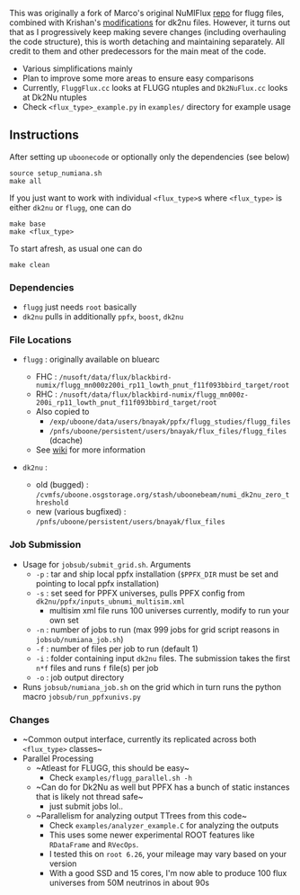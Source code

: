 This was originally a fork of Marco's original NuMIFlux [repo](https://github.com/marcodeltutto/NuMIFlux) for flugg files, combined with Krishan's [modifications](https://github.com/kvjmistry/NuMIFlux) for dk2nu files. However, it turns out that as I progressively keep making severe changes (including overhauling the code structure), this is worth detaching and maintaining separately. All credit to them and other predecessors for the main meat of the code.

- Various simplifications mainly
- Plan to improve some more areas to ensure easy comparisons
- Currently, `FluggFlux.cc` looks at FLUGG ntuples and `Dk2NuFlux.cc` looks at Dk2Nu ntuples
- Check `<flux_type>_example.py` in `examples/` directory for example usage

## Instructions

After setting up `uboonecode` or optionally only the dependencies (see below)
```
source setup_numiana.sh
make all
```
If you just want to work with individual `<flux_type>`s where `<flux_type>` is either `dk2nu` or `flugg`, one can do
```
make base
make <flux_type>
```
To start afresh, as usual one can do
```
make clean
```

### Dependencies
- `flugg` just needs `root` basically
- `dk2nu` pulls in additionally `ppfx`, `boost`, `dk2nu`

### File Locations
- `flugg` : originally available on bluearc
    - FHC : `/nusoft/data/flux/blackbird-numix/flugg_mn000z200i_rp11_lowth_pnut_f11f093bbird_target/root`
    - RHC : `/nusoft/data/flux/blackbird-numix/flugg_mn000z-200i_rp11_lowth_pnut_f11f093bbird_target/root`
    - Also copied to
        - `/exp/uboone/data/users/bnayak/ppfx/flugg_studies/flugg_files`
        - `/pnfs/uboone/persistent/users/bnayak/flux_files/flugg_files` (dcache)
    - See [wiki](https://cdcvs.fnal.gov/redmine/projects/numi-beam-sim/wiki/Locations_of_shared_files) for more information

- `dk2nu` :
    - old (bugged) : `/cvmfs/uboone.osgstorage.org/stash/uboonebeam/numi_dk2nu_zero_threshold`
    - new (various bugfixed) : `/pnfs/uboone/persistent/users/bnayak/flux_files`

### Job Submission
- Usage for `jobsub/submit_grid.sh`. Arguments
    - `-p` : tar and ship local ppfx installation (`$PPFX_DIR` must be set and pointing to local ppfx installation)
    - `-s` : set seed for PPFX universes, pulls PPFX config from `dk2nu/ppfx/inputs_ubnumi_multisim.xml`
        - multisim xml file runs 100 universes currently, modify to run your own set
    - `-n` : number of jobs to run (max 999 jobs for grid script reasons in `jobsub/numiana_job.sh`)
    - `-f` : number of files per job to run (default 1)
    - `-i` : folder containing input `dk2nu` files. The submission takes the first `n*f` files and runs `f` file(s) per job
    - `-o` : job output directory
- Runs `jobsub/numiana_job.sh` on the grid which in turn runs the python macro `jobsub/run_ppfxunivs.py`

### Changes

- ~Common output interface, currently its replicated across both `<flux_type>` classes~
- Parallel Processing
    - ~Atleast for FLUGG, this should be easy~
        - Check `examples/flugg_parallel.sh -h`
    - ~Can do for Dk2Nu as well but PPFX has a bunch of static instances that is likely not thread safe~
        - just submit jobs lol..
    - ~Parallelism for analyzing output TTrees from this code~
        - Check `examples/analyzer_example.C` for analyzing the outputs
        - This uses some newer experimental ROOT features like `RDataFrame` and `RVecOps`.
        - I tested this on `root 6.26`, your mileage may vary based on your version
        - With a good SSD and 15 cores, I'm now able to produce 100 flux universes from 50M neutrinos in about 90s
